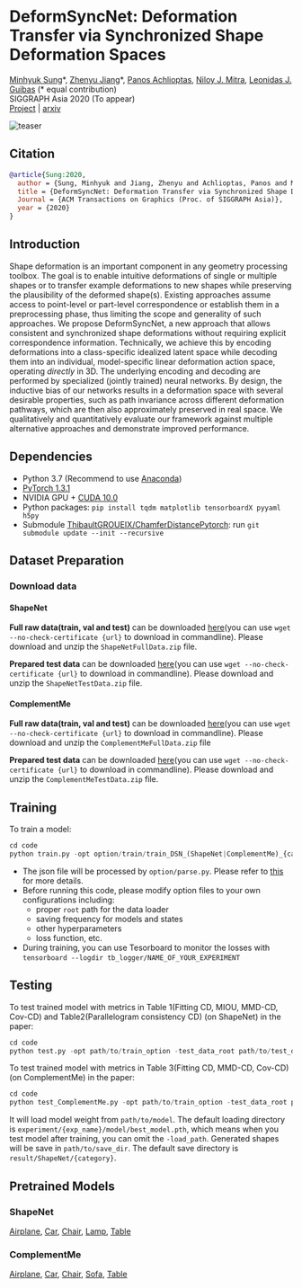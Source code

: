 # DeformSyncNet: Deformation Transfer via Synchronized Shape Deformation Spaces

[Minhyuk Sung](http://mhsung.github.io/)\*, [Zhenyu Jiang](http://jiangzhenyu.xyz)\*, [Panos Achlioptas](http://ai.stanford.edu/~optas/), [Niloy J. Mitra](http://www0.cs.ucl.ac.uk/staff/n.mitra/), [Leonidas J. Guibas](https://geometry.stanford.edu/member/guibas/) (\* equal contribution)<br>
SIGGRAPH Asia 2020 (To appear)<br>
[Project](https://mhsung.github.io/deform-sync-net.html) | [arxiv](https://arxiv.org/abs/2009.01456)

![teaser](https://mhsung.github.io/assets/images/deform-sync-net/teaser.png)

## Citation

```bibtex
@article{Sung:2020,
  author = {Sung, Minhyuk and Jiang, Zhenyu and Achlioptas, Panos and Mitra, Niloy J. and Guibas, Leonidas J.},
  title = {DeformSyncNet: Deformation Transfer via Synchronized Shape Deformation Spaces},
  Journal = {ACM Transactions on Graphics (Proc. of SIGGRAPH Asia)}, 
  year = {2020}
}
```

## Introduction

Shape deformation is an important component in any geometry processing toolbox. The goal is to enable intuitive deformations of single or multiple shapes or to transfer example deformations to new shapes while preserving the plausibility of the deformed shape(s). Existing approaches assume access to point-level or part-level correspondence or establish them in a preprocessing phase, thus limiting the scope and generality of such approaches. We propose DeformSyncNet, a new approach that allows consistent and synchronized shape deformations without requiring explicit correspondence information. Technically, we achieve this by encoding deformations into a class-specific idealized latent space while decoding them into an individual, model-specific linear deformation action space, operating *directly* in 3D. The underlying encoding and decoding are performed by specialized (jointly trained) neural networks. By design, the inductive bias of our networks results in a deformation space with several desirable properties, such as path invariance across different deformation pathways, which are then also approximately preserved in real space. We qualitatively and quantitatively evaluate our framework against multiple alternative approaches and demonstrate improved performance.

## Dependencies

- Python 3.7 (Recommend to use [Anaconda](https://www.anaconda.com/download/#linux))
- [PyTorch 1.3.1](https://pytorch.org/)
- NVIDIA GPU + [CUDA 10.0](https://developer.nvidia.com/cuda-downloads)
- Python packages: `pip install tqdm matplotlib tensorboardX pyyaml h5py`
- Submodule [ThibaultGROUEIX/ChamferDistancePytorch](https://github.com/ThibaultGROUEIX/ChamferDistancePytorch): run `git submodule update --init --recursive`

## Dataset Preparation

### Download data

#### ShapeNet 

**Full raw data(train, val and test)** can be downloaded [here](https://shapenet.cs.stanford.edu/media/minhyuk/DeformSyncNet/data/ShapeNetFullData.zip)(you can use `wget --no-check-certificate {url}` to download in commandline). Please download and unzip the `ShapeNetFullData.zip` file.

**Prepared test data** can be downloaded [here](https://shapenet.cs.stanford.edu/media/minhyuk/DeformSyncNet/data/ShapeNetTestData.zip)(you can use `wget --no-check-certificate {url}` to download in commandline). Please download and unzip the `ShapeNetTestData.zip` file.

#### ComplementMe 

**Full raw data(train, val and test)** can be downloaded [here](https://shapenet.cs.stanford.edu/media/minhyuk/DeformSyncNet/data/ComplementMeFullData.zip)(you can use `wget --no-check-certificate {url}` to download in commandline). Please download and unzip the `ComplementMeFullData.zip` file

**Prepared test data** can be downloaded [here](https://shapenet.cs.stanford.edu/media/minhyuk/DeformSyncNet/data/ComplementMeTestData.zip)(you can use `wget --no-check-certificate {url}` to download in commandline). Please download and unzip the `ComplementMeTestData.zip` file.

## Training

To train a model:
```python
cd code
python train.py -opt option/train/train_DSN_(ShapeNet|ComplementMe)_{category}.yaml
```

- The json file will be processed by `option/parse.py`. Please refer to [this](./code/option/train/README.md) for more details.
- Before running this code, please modify option files to your own configurations including:
  - proper `root` path for the data loader
  - saving frequency for models and states
  - other hyperparameters
  - loss function, etc. 
- During training, you can use Tesorboard to monitor the losses with
`tensorboard --logdir tb_logger/NAME_OF_YOUR_EXPERIMENT`

## Testing
To test trained model with metrics in Table 1(Fitting CD, MIOU, MMD-CD, Cov-CD) and Table2(Parallelogram consistency CD) (on ShapeNet) in the paper:

```python
cd code
python test.py -opt path/to/train_option -test_data_root path/to/test_data -data_root path/to/full/data -out_dir path/to/save_dir -load_path path/to/model
```

To test trained model with metrics in Table 3(Fitting CD, MMD-CD, Cov-CD) (on ComplementMe) in the paper:

```python
cd code
python test_ComplementMe.py -opt path/to/train_option -test_data_root path/to/test_data -out_dir path/to/save_dir -load_path path/to/model
```

It will load model weight from `path/to/model`. The default loading directory is `experiment/{exp_name}/model/best_model.pth`, which means when you test model after training, you can omit the `-load_path`. Generated shapes will be save in `path/to/save_dir`. The default save directory is `result/ShapeNet/{category}`.

## Pretrained Models

### ShapeNet

[Airplane](https://shapenet.cs.stanford.edu/media/minhyuk/DeformSyncNet/data/models/DSN_ShapeNet_Airplane.pth), [Car](https://shapenet.cs.stanford.edu/media/minhyuk/DeformSyncNet/data/models/DSN_ShapeNet_Car.pth), [Chair](https://shapenet.cs.stanford.edu/media/minhyuk/DeformSyncNet/data/models/DSN_ShapeNet_Chair.pth), [Lamp](https://shapenet.cs.stanford.edu/media/minhyuk/DeformSyncNet/data/models/DSN_ShapeNet_Lamp.pth), [Table](https://shapenet.cs.stanford.edu/media/minhyuk/DeformSyncNet/data/models/DSN_ShapeNet_Table.pth)

### ComplementMe

[Airplane](https://shapenet.cs.stanford.edu/media/minhyuk/DeformSyncNet/data/models/DSN_ComplementMe_Airplane.pth), [Car](https://shapenet.cs.stanford.edu/media/minhyuk/DeformSyncNet/data/models/DSN_ComplementMe_Car.pth), [Chair](https://shapenet.cs.stanford.edu/media/minhyuk/DeformSyncNet/data/models/DSN_ComplementMe_Chair.pth), [Sofa](https://shapenet.cs.stanford.edu/media/minhyuk/DeformSyncNet/data/models/DSN_ComplementMe_Sofa.pth), [Table](https://shapenet.cs.stanford.edu/media/minhyuk/DeformSyncNet/data/models/DSN_ComplementMe_Table.pth)


